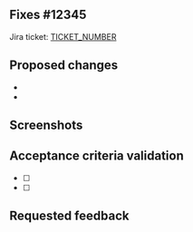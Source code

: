 <!-- PR title should start with Jira ticket number if applicable, e.g. `LDAF-12345 Fix a bug that was causing a problem` -->

## Fixes #12345 <!-- Link to GitHub issue. If only part of a fix, use Part of #12345 instead. -->

<!-- If there is not yet an issue for your bug, please open a new issue and then link to that issue in your pull request. -->

Jira ticket: [TICKET_NUMBER](URL)

<!-- Summarize the bug described in the related issue. -->

## Proposed changes

<!-- Add detailed description of changes here. -->

- <!-- Bulleted summary of changes -->
-

## Screenshots

<!-- If the changes affect the design, insert screenshots here and assign a UX Designer as a reviewer. -->

## Acceptance criteria validation

<!-- Does your fix include the following? -->

- [ ] <!-- Test case added that reproduces the bug -->
- [ ] <!-- Test case now passes -->
<!-- If not, why not? -->

## Requested feedback

<!-- What type of feedback would you like from reviewers? -->
<!-- If you plan on leaving a self-review, note that here. >

